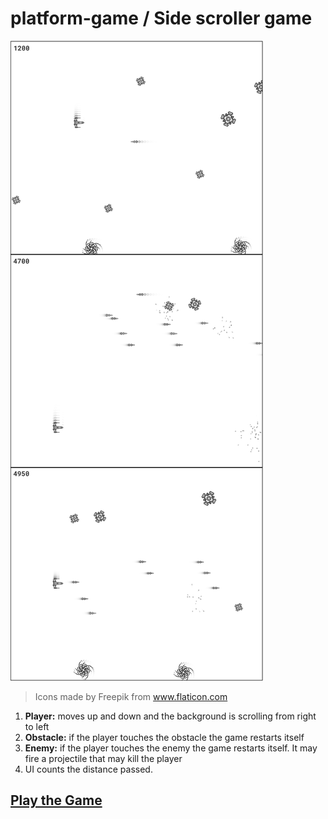 # platform-game / Side scroller game

![](./platform-game-wireframe-img.png)

> Icons made by Freepik from www.flaticon.com

1. **Player:** moves up and down and the background is scrolling from right to left
1. **Obstacle:** if the player touches the obstacle the game restarts itself
1. **Enemy:** if the player touches the enemy the game restarts itself. It may fire a projectile
that may kill the player
1. UI counts the distance passed.

## [Play the Game](https://rodionsibov.github.io/platform-game/platform-game3.html)
